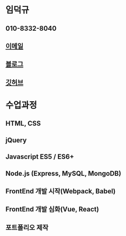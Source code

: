 # 임덕규
## 010-8332-8040
## [이메일](booldook@gmail.com)
## [블로그](http://booldook.com)
## [깃허브](http://github.com/booldook)


# 수업과정
## HTML, CSS
## jQuery
## Javascript ES5 / ES6+
## Node.js (Express, MySQL, MongoDB)
## FrontEnd 개발 시작(Webpack, Babel)
## FrontEnd 개발 심화(Vue, React)
## 포트폴리오 제작